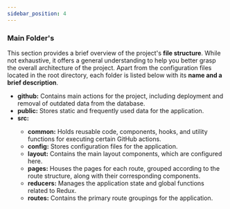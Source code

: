 ```yaml
---
sidebar_position: 4
---
```


### Main Folder's

This section provides a brief overview of the project's **file structure**. While not exhaustive, it offers a general understanding to help you better grasp the overall architecture of the project.
Apart from the configuration files located in the root directory, each folder is listed below with its **name and a brief description**.

<ul>
  <li><strong>github:</strong> Contains main actions for the project, including deployment and removal of outdated data from the database.</li>
  <li><strong>public:</strong> Stores static and frequently used data for the application.</li>
  <li><strong>src:</strong></li>
  <ul>
      <li><strong>common:</strong> Holds reusable code, components, hooks, and utility functions for executing certain GitHub actions.</li>
      <li><strong>config:</strong> Stores configuration files for the application.</li>
      <li><strong>layout:</strong> Contains the main layout components, which are configured here.</li>
      <li><strong>pages:</strong> Houses the pages for each route, grouped according to the route structure, along with their corresponding components.</li>
      <li><strong>reducers:</strong> Manages the application state and global functions related to Redux.</li>
      <li><strong>routes:</strong> Contains the primary route groupings for the application.</li>
    </ul>
</ul>
